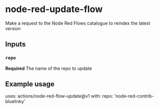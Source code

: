 # node-red-update-flow
Make a request to the Node Red Flows catalogue to reindex the latest version

## Inputs

### `repo`

**Required** The name of the repo to update

## Example usage

uses: actions/node-red-flow-update@v1
with:
  repo: 'node-red-contrib-bluelinky'